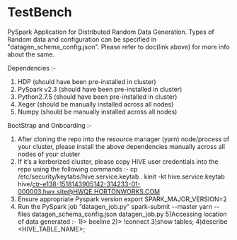 # TestBench
PySpark Application for Distributed Random Data Generation.
Types of Random data and configuration can be specified in "datagen_schema_config.json". Please refer to doc(link above) for more info about the same.

Dependencies :- 
1) HDP 			(should have been pre-installed in cluster)
2) PySpark v2.3		 (should have been pre-installed in cluster)
3) Python2.7.5		 (should have been pre-installed in cluster)
4) Xeger	(should be manually installed across all nodes)
5) Numpy	(should be manually installed across all nodes)


BootStrap and Onboarding :- 
1) After cloning the repo into the resource manager (yarn) node/process of your cluster, please install the above dependencies manually across all nodes of your cluster
2) If it’s a kerberized cluster, please copy HIVE user credentials into the repo using the following commands :-
cp /etc/security/keytabs/hive.service.keytab .
kinit -kt hive.service.keytab hive/ctr-e138-1518143905142-314233-01-000003.hwx.site@HWQE.HORTONWORKS.COM
3) Ensure appropriate Pyspark version
export SPARK_MAJOR_VERSION=2
4) Run the PySpark job “datagen_job.py”
spark-submit --master yarn --files datagen_schema_config.json datagen_job.py
5)Accessing location of data generated :- 
1)> beeline
2)> !connect <hive jdbc url>
3)show tables;
4)describe <HIVE_TABLE_NAME>;
